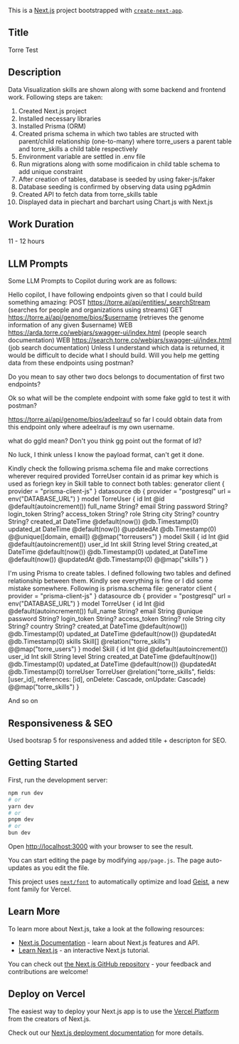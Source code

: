 This is a [Next.js](https://nextjs.org) project bootstrapped with [`create-next-app`](https://nextjs.org/docs/app/api-reference/cli/create-next-app).

## Title
Torre Test

## Description
Data Visualization skills are shown along with some backend and frontend work. Following steps are taken:
1. Created Next.js project
2. Installed necessary libraries
3. Installed Prisma (ORM)
4. Created prisma schema in which two tables are structed with parent/child relationship (one-to-many) where torre_users a parent table and torre_skills a child table respectively
5. Environment variable are settled in .env file
6. Run migrations along with some modificaion in child table schema to add unique constraint
7. After creation of tables, database is seeded by using faker-js/faker
8. Database seeding is confirmed by observing data using pgAdmin
9. Created API to fetch data from torre_skills table
10. Displayed data in piechart and barchart using Chart.js with Next.js

## Work Duration
11 - 12 hours

## LLM Prompts
Some LLM Prompts to Copilot during work are as follows:

Hello copilot, I have following endpoints given so that I could build something amazing: POST https://torre.ai/api/entities/_searchStream (searches for people and organizations using streams) GET https://torre.ai/api/genome/bios/$username (retrieves the genome information of any given $username) WEB https://arda.torre.co/webjars/swagger-ui/index.html (people search documentation) WEB https://search.torre.co/webjars/swagger-ui/index.html (job search documentation) Unless I understand which data is returned, it would be difficult to decide what I should build. Will you help me getting data from these endpoints using postman?

Do you mean to say other two docs belongs to documentation of first two endpoints?

Ok so what will be the complete endpoint with some fake ggId to test it with postman?

https://torre.ai/api/genome/bios/adeelrauf so far I could obtain data from this endpoint only where adeelrauf is my own username.

what do ggId mean? Don't you think gg point out the format of Id?

No luck, I think unless I know the payload format, can't get it done.

Kindly check the following prisma.schema file and make corrections wherever required provided TorreUser contain id as primar key which is used as foriegn key in Skill table to connect both tables: generator client { provider = "prisma-client-js" } datasource db { provider = "postgresql" url = env("DATABASE_URL") } model TorreUser { id Int @id @default(autoincrement()) full_name String? email String password String? login_token String? access_token String? role String city String? country String? created_at DateTime @default(now()) @db.Timestamp(0) updated_at DateTime @default(now()) @updatedAt @db.Timestamp(0) @@unique([domain, email]) @@map("torreusers") } model Skill { id Int @id @default(autoincrement()) user_id Int skill String level String created_at DateTime @default(now()) @db.Timestamp(0) updated_at DateTime @default(now()) @updatedAt @db.Timestamp(0) @@map("skills") }

I'm using Prisma to create tables. I defined following two tables and defined relationship between them. Kindly see everything is fine or I did some mistake somewhere. Following is prisma.schema file: generator client { provider = "prisma-client-js" } datasource db { provider = "postgresql" url = env("DATABASE_URL") } model TorreUser { id Int @id @default(autoincrement()) full_name String? email String @unique password String? login_token String? access_token String? role String city String? country String? created_at DateTime @default(now()) @db.Timestamp(0) updated_at DateTime @default(now()) @updatedAt @db.Timestamp(0) skills Skill[] @relation("torre_skills") @@map("torre_users") } model Skill { id Int @id @default(autoincrement()) user_id Int skill String level String created_at DateTime @default(now()) @db.Timestamp(0) updated_at DateTime @default(now()) @updatedAt @db.Timestamp(0) torreUser TorreUser @relation("torre_skills", fields: [user_id], references: [id], onDelete: Cascade, onUpdate: Cascade) @@map("torre_skills") }

And so on

## Responsiveness & SEO
Used bootsrap 5 for responsiveness and added titile + descripton for SEO.

## Getting Started

First, run the development server:

```bash
npm run dev
# or
yarn dev
# or
pnpm dev
# or
bun dev
```

Open [http://localhost:3000](http://localhost:3000) with your browser to see the result.

You can start editing the page by modifying `app/page.js`. The page auto-updates as you edit the file.

This project uses [`next/font`](https://nextjs.org/docs/app/building-your-application/optimizing/fonts) to automatically optimize and load [Geist](https://vercel.com/font), a new font family for Vercel.

## Learn More

To learn more about Next.js, take a look at the following resources:

- [Next.js Documentation](https://nextjs.org/docs) - learn about Next.js features and API.
- [Learn Next.js](https://nextjs.org/learn) - an interactive Next.js tutorial.

You can check out [the Next.js GitHub repository](https://github.com/vercel/next.js) - your feedback and contributions are welcome!

## Deploy on Vercel

The easiest way to deploy your Next.js app is to use the [Vercel Platform](https://vercel.com/new?utm_medium=default-template&filter=next.js&utm_source=create-next-app&utm_campaign=create-next-app-readme) from the creators of Next.js.



Check out our [Next.js deployment documentation](https://nextjs.org/docs/app/building-your-application/deploying) for more details.
